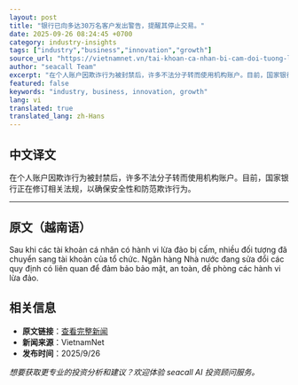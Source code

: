 ```yaml
---
layout: post
title: "银行已向多达30万名客户发出警告，提醒其停止交易。"
date: 2025-09-26 08:24:45 +0700
category: industry-insights
tags: ["industry","business","innovation","growth"]
source_url: "https://vietnamnet.vn/tai-khoan-ca-nhan-bi-cam-doi-tuong-lua-dao-nham-den-tai-khoan-cua-to-chuc-2446347.html"
author: "seacall Team"
excerpt: "在个人账户因欺诈行为被封禁后，许多不法分子转而使用机构账户。目前，国家银行正在修订相关法规，以确保安全性和防范欺诈行为。..."
featured: false
keywords: "industry, business, innovation, growth"
lang: vi
translated: true
translated_lang: zh-Hans
---
```


## 中文译文

在个人账户因欺诈行为被封禁后，许多不法分子转而使用机构账户。目前，国家银行正在修订相关法规，以确保安全性和防范欺诈行为。

---

## 原文（越南语）

Sau khi các tài khoản cá nhân có hành vi lừa đảo bị cấm, nhiều đối tượng đã chuyển sang tài khoản của tổ chức. Ngân hàng Nhà nước đang sửa đổi các quy định có liên quan để đảm bảo bảo mật, an toàn, đề phòng các hành vi lừa đảo.

## 相关信息

- **原文链接**：[查看完整新闻](https://vietnamnet.vn/tai-khoan-ca-nhan-bi-cam-doi-tuong-lua-dao-nham-den-tai-khoan-cua-to-chuc-2446347.html)
- **新闻来源**：VietnamNet
- **发布时间**：2025/9/26

*想要获取更专业的投资分析和建议？欢迎体验 seacall AI 投资顾问服务。*